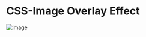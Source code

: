 # CSS-Image Overlay Effect 

![image](https://github.com/sivaraj47/CSS-Image-Overlay-Effect/assets/9676262/e88a1878-9f1b-4e99-9605-fc7d6689d527)

